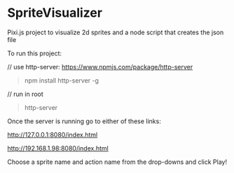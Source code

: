 # SpriteVisualizer
Pixi.js project to visualize 2d sprites and a node script that creates the json file

To run this project:

// use http-server: https://www.npmjs.com/package/http-server

> npm install http-server -g

// run in root 
> http-server

Once the server is running go to either of these links:

http://127.0.0.1:8080/index.html

http://192.168.1.98:8080/index.html

Choose a sprite name and action name from the drop-downs and click Play!
